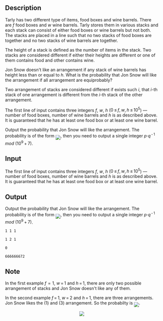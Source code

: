 ## Description

<div><p>Tarly has two different type of items, food boxes and wine barrels. There are <span class="tex-span"><i>f</i></span> food boxes and <span class="tex-span"><i>w</i></span> wine barrels. Tarly stores them in various stacks and each stack can consist of either food boxes or wine barrels but not both. The stacks are placed in a line such that no two stacks of food boxes are together and no two stacks of wine barrels are together.</p><p>The height of a stack is defined as the number of items in the stack. Two stacks are considered different if either their heights are different or one of them contains food and other contains wine.</p><p>Jon Snow doesn't like an arrangement if any stack of wine barrels has height less than or equal to <span class="tex-span"><i>h</i></span>. What is the probability that Jon Snow will like the arrangement if all arrangement are equiprobably?</p><p>Two arrangement of stacks are considered different if exists such <span class="tex-span"><i>i</i></span>, that <span class="tex-span"><i>i</i></span>-th stack of one arrangement is different from the <span class="tex-span"><i>i</i></span>-th stack of the other arrangement.</p></div><div class="input-specification"><p>The first line of input contains three integers <span class="tex-span"><i>f</i></span>, <span class="tex-span"><i>w</i></span>, <span class="tex-span"><i>h</i></span> (<span class="tex-span">0 ≤ <i>f</i>, <i>w</i>, <i>h</i> ≤ 10<sup class="upper-index">5</sup></span>) — number of food boxes, number of wine barrels and <span class="tex-span"><i>h</i></span> is as described above. It is guaranteed that he has at least one food box or at least one wine barrel.</p></div><div class="output-specification"><p>Output the probability that Jon Snow will like the arrangement. The probability is of the form <img align="middle" class="tex-formula" src="file://VAJlvGas.png" style="max-width: 100.0%;max-height: 100.0%;">, then you need to output a single integer <span class="tex-span"><i>p</i>·<i>q</i><sup class="upper-index"> - 1</sup> <i>mod</i> (10<sup class="upper-index">9</sup> + 7)</span>.</p></div>

## Input

<p>The first line of input contains three integers <span class="tex-span"><i>f</i></span>, <span class="tex-span"><i>w</i></span>, <span class="tex-span"><i>h</i></span> (<span class="tex-span">0 ≤ <i>f</i>, <i>w</i>, <i>h</i> ≤ 10<sup class="upper-index">5</sup></span>) — number of food boxes, number of wine barrels and <span class="tex-span"><i>h</i></span> is as described above. It is guaranteed that he has at least one food box or at least one wine barrel.</p>

## Output

<p>Output the probability that Jon Snow will like the arrangement. The probability is of the form <img align="middle" class="tex-formula" src="file://VAJlvGas.png" style="max-width: 100.0%;max-height: 100.0%;">, then you need to output a single integer <span class="tex-span"><i>p</i>·<i>q</i><sup class="upper-index"> - 1</sup> <i>mod</i> (10<sup class="upper-index">9</sup> + 7)</span>.</p>





```input1
1 1 1

```




```input2
1 2 1

```




```output1
0

```




```output2
666666672

```



## Note

<p>In the first example <span class="tex-span"><i>f</i>  =  1</span>, <span class="tex-span"><i>w</i> = 1</span> and <span class="tex-span"><i>h</i> = 1</span>, there are only two possible arrangement of stacks and Jon Snow doesn't like any of them.</p><p>In the second example <span class="tex-span"><i>f</i> = 1</span>, <span class="tex-span"><i>w</i> = 2</span> and <span class="tex-span"><i>h</i> = 1</span>, there are three arrangements. Jon Snow likes the (1) and (3) arrangement. So the probabilty is <img align="middle" class="tex-formula" src="file://VioqPigQ.png" style="max-width: 100.0%;max-height: 100.0%;">.</p><center> <img class="tex-graphics" src="file://ZPLFAQSg.png" style="max-width: 100.0%;max-height: 100.0%;"> </center>
